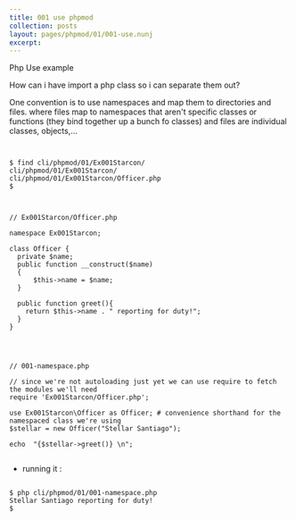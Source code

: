 ```yaml
---
title: 001 use phpmod
collection: posts
layout: pages/phpmod/01/001-use.nunj
excerpt:
---
```


Php Use example

How can i have import a php class so i can separate them out?

One convention is to use namespaces and map them to directories and files. where files map to namespaces that aren't specific classes or functions (they bind together up a bunch fo classes) and files are individual classes, objects,...

<pre><code class="language-bash">

$ find cli/phpmod/01/Ex001Starcon/
cli/phpmod/01/Ex001Starcon/
cli/phpmod/01/Ex001Starcon/Officer.php
$
</code></pre>


<pre><code class="language-php">

// Ex001Starcon/Officer.php

namespace Ex001Starcon;

class Officer {
  private $name;
  public function __construct($name)
  {
      $this->name = $name;
  }

  public function greet(){
    return $this->name . " reporting for duty!";
  }
}

</code></pre>


<pre><code class="language-php">

// 001-namespace.php

// since we're not autoloading just yet we can use require to fetch the modules we'll need
require 'Ex001Starcon/Officer.php';

use Ex001Starcon\Officer as Officer; # convenience shorthand for the namespaced class we're using
$stellar = new Officer("Stellar Santiago");

echo  "{$stellar->greet()} \n";

</code></pre>

* running it :

<pre><code class="language-php">
$ php cli/phpmod/01/001-namespace.php
Stellar Santiago reporting for duty!
$
</code></pre>



<!---
<pre><code class="language-js">

</code></pre>
--->

